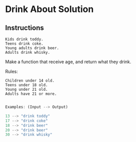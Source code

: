 # Drink About Solution

## Instructions


    Kids drink toddy.
    Teens drink coke.
    Young adults drink beer.
    Adults drink whisky.

Make a function that receive age, and return what they drink.

Rules:

    Children under 14 old.
    Teens under 18 old.
    Young under 21 old.
    Adults have 21 or more.

```js

Examples: (Input --> Output)

13 --> "drink toddy"
17 --> "drink coke"
18 --> "drink beer"
20 --> "drink beer"
30 --> "drink whisky"

```